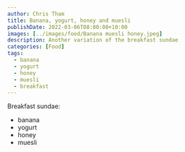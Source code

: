 ```yaml
---
author: Chris Tham
title: Banana, yogurt, honey and muesli
publishDate: 2022-03-06T08:00:00+10:00
images: [../images/food/Banana muesli honey.jpeg]
description: Another variation of the breakfast sundae
categories: [Food]
tags:
  - banana
  - yogurt
  - honey
  - muesli
  - breakfast
---
```


Breakfast sundae:

- banana
- yogurt
- honey
- muesli
